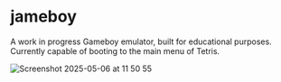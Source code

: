 
# jameboy
A work in progress Gameboy emulator, built for educational purposes. Currently capable of booting to the main menu of Tetris.


![Screenshot 2025-05-06 at 11 50 55](https://github.com/user-attachments/assets/49fcad53-7dce-4e4f-9da3-23fa243d89f9)
